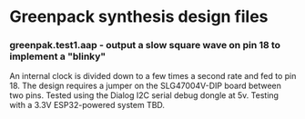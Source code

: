 # Greenpack synthesis design files
### greenpak.test1.aap - output a slow square wave on pin 18 to implement a "blinky"
An internal clock is divided down to a few times a second rate and fed to pin 18. The design requires a jumper on the SLG47004V-DIP board between two pins. Tested using the Dialog I2C serial debug dongle at 5v. Testing with a 3.3V ESP32-powered system TBD.
